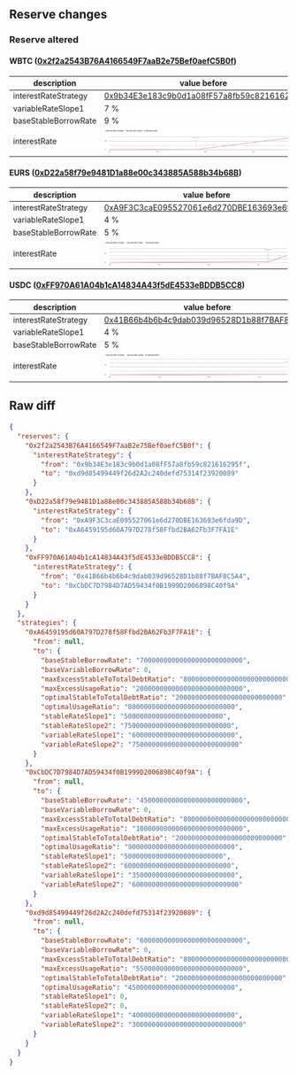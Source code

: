 ## Reserve changes

### Reserve altered

#### WBTC ([0x2f2a2543B76A4166549F7aaB2e75Bef0aefC5B0f](https://https://arbiscan.io/address/0x2f2a2543B76A4166549F7aaB2e75Bef0aefC5B0f))

| description | value before | value after |
| --- | --- | --- |
| interestRateStrategy | [0x9b34E3e183c9b0d1a08fF57a8fb59c821616295f](https://https://arbiscan.io/address/0x9b34E3e183c9b0d1a08fF57a8fb59c821616295f) | [0xd9d85499449f26d2A2c240defd75314f23920089](https://https://arbiscan.io/address/0xd9d85499449f26d2A2c240defd75314f23920089) |
| variableRateSlope1 | 7 % | 4 % |
| baseStableBorrowRate | 9 % | 6 % |
| interestRate | ![before](/.assets/19b2f23d55d76d891e7d30c29aa97741efed9d17.svg) | ![after](/.assets/2c7dedb9c0cda4f69d46743b5137df8d3fa9ce57.svg) |

#### EURS ([0xD22a58f79e9481D1a88e00c343885A588b34b68B](https://https://arbiscan.io/address/0xD22a58f79e9481D1a88e00c343885A588b34b68B))

| description | value before | value after |
| --- | --- | --- |
| interestRateStrategy | [0xA9F3C3caE095527061e6d270DBE163693e6fda9D](https://https://arbiscan.io/address/0xA9F3C3caE095527061e6d270DBE163693e6fda9D) | [0xA6459195d60A797D278f58Ffbd2BA62Fb3F7FA1E](https://https://arbiscan.io/address/0xA6459195d60A797D278f58Ffbd2BA62Fb3F7FA1E) |
| variableRateSlope1 | 4 % | 6 % |
| baseStableBorrowRate | 5 % | 7 % |
| interestRate | ![before](/.assets/8d9de32bf30b1c9dcf71f07a13b228c69a71a4ce.svg) | ![after](/.assets/ae5f4984ec6d1aad35594fe55bd4718cc49196da.svg) |

#### USDC ([0xFF970A61A04b1cA14834A43f5dE4533eBDDB5CC8](https://https://arbiscan.io/address/0xFF970A61A04b1cA14834A43f5dE4533eBDDB5CC8))

| description | value before | value after |
| --- | --- | --- |
| interestRateStrategy | [0x41B66b4b6b4c9dab039d96528D1b88f7BAF8C5A4](https://https://arbiscan.io/address/0x41B66b4b6b4c9dab039d96528D1b88f7BAF8C5A4) | [0xCbDC7D7984D7AD59434f0B1999D2006898C40f9A](https://https://arbiscan.io/address/0xCbDC7D7984D7AD59434f0B1999D2006898C40f9A) |
| variableRateSlope1 | 4 % | 3.5 % |
| baseStableBorrowRate | 5 % | 4.5 % |
| interestRate | ![before](/.assets/ea60696e57315a00b0941d7fe1bd186df779165e.svg) | ![after](/.assets/0372907d0b2f3da48f7adcaed3b1452230cd5c2b.svg) |

## Raw diff

```json
{
  "reserves": {
    "0x2f2a2543B76A4166549F7aaB2e75Bef0aefC5B0f": {
      "interestRateStrategy": {
        "from": "0x9b34E3e183c9b0d1a08fF57a8fb59c821616295f",
        "to": "0xd9d85499449f26d2A2c240defd75314f23920089"
      }
    },
    "0xD22a58f79e9481D1a88e00c343885A588b34b68B": {
      "interestRateStrategy": {
        "from": "0xA9F3C3caE095527061e6d270DBE163693e6fda9D",
        "to": "0xA6459195d60A797D278f58Ffbd2BA62Fb3F7FA1E"
      }
    },
    "0xFF970A61A04b1cA14834A43f5dE4533eBDDB5CC8": {
      "interestRateStrategy": {
        "from": "0x41B66b4b6b4c9dab039d96528D1b88f7BAF8C5A4",
        "to": "0xCbDC7D7984D7AD59434f0B1999D2006898C40f9A"
      }
    }
  },
  "strategies": {
    "0xA6459195d60A797D278f58Ffbd2BA62Fb3F7FA1E": {
      "from": null,
      "to": {
        "baseStableBorrowRate": "70000000000000000000000000",
        "baseVariableBorrowRate": 0,
        "maxExcessStableToTotalDebtRatio": "800000000000000000000000000",
        "maxExcessUsageRatio": "200000000000000000000000000",
        "optimalStableToTotalDebtRatio": "200000000000000000000000000",
        "optimalUsageRatio": "800000000000000000000000000",
        "stableRateSlope1": "5000000000000000000000000",
        "stableRateSlope2": "750000000000000000000000000",
        "variableRateSlope1": "60000000000000000000000000",
        "variableRateSlope2": "750000000000000000000000000"
      }
    },
    "0xCbDC7D7984D7AD59434f0B1999D2006898C40f9A": {
      "from": null,
      "to": {
        "baseStableBorrowRate": "45000000000000000000000000",
        "baseVariableBorrowRate": 0,
        "maxExcessStableToTotalDebtRatio": "800000000000000000000000000",
        "maxExcessUsageRatio": "100000000000000000000000000",
        "optimalStableToTotalDebtRatio": "200000000000000000000000000",
        "optimalUsageRatio": "900000000000000000000000000",
        "stableRateSlope1": "5000000000000000000000000",
        "stableRateSlope2": "600000000000000000000000000",
        "variableRateSlope1": "35000000000000000000000000",
        "variableRateSlope2": "600000000000000000000000000"
      }
    },
    "0xd9d85499449f26d2A2c240defd75314f23920089": {
      "from": null,
      "to": {
        "baseStableBorrowRate": "60000000000000000000000000",
        "baseVariableBorrowRate": 0,
        "maxExcessStableToTotalDebtRatio": "800000000000000000000000000",
        "maxExcessUsageRatio": "550000000000000000000000000",
        "optimalStableToTotalDebtRatio": "200000000000000000000000000",
        "optimalUsageRatio": "450000000000000000000000000",
        "stableRateSlope1": 0,
        "stableRateSlope2": 0,
        "variableRateSlope1": "40000000000000000000000000",
        "variableRateSlope2": "3000000000000000000000000000"
      }
    }
  }
}
```